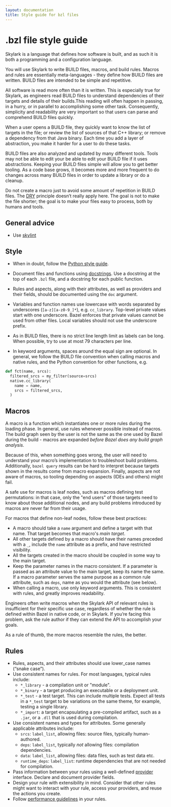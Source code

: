 ```yaml
---
layout: documentation
title: Style guide for bzl files
---
```


# .bzl file style guide


Skylark is a language that defines how software is built, and as such it is both
a programming and a configuration language.

You will use Skylark to write BUILD files, macros, and build rules. Macros and
rules are essentially meta-languages - they define how BUILD files are written.
BUILD files are intended to be simple and repetitive.

All software is read more often than it is written. This is especially true for
Skylark, as engineers read BUILD files to understand dependencies of their
targets and details of their builds.This reading will often happen in passing,
in a hurry, or in parallel to accomplishing some other task. Consequently,
simplicity and readability are very important so that users can parse and
   comprehend BUILD files quickly.

When a user opens a BUILD file, they quickly want to know the list of targets in
the file; or review the list of sources of that C++ library; or remove a
dependency from that Java binary. Each time you add a layer of abstraction, you
make it harder for a user to do these tasks.

BUILD files are also analyzed and updated by many different tools.
Tools may not be able to edit your be able to edit your BUILD file if it uses
abstractions. Keeping your BUILD files simple will allow you to get better
tooling. As a code base grows, it becomes more and more frequent to do changes
across many BUILD files in order to update a library or do a cleanup.

Do not create a macro just to avoid some amount of repetition in BUILD files.
The [DRY](https://en.wikipedia.org/wiki/Don%27t_repeat_yourself) principle
doesn’t really apply here. The goal is not to make the file shorter; the goal
is to make your files easy to process, both by humans and tools.


## General advice

* Use [skylint](skylint.md)

## Style

* When in doubt, follow the
  [Python style guide](https://www.python.org/dev/peps/pep-0008/).

* Document files and functions using [docstrings](skylint.md#docstrings). Use
  a docstring at the top of each `.bzl` file, and a docstring for each public
  function.

* Rules and aspects, along with their attributes, as well as providers and their
  fields, should be documented using the `doc` argument.

* Variables and function names use lowercase with words separated by underscores
  (`[a-z][a-z0-9_]*`), e.g. `cc_library`. Top-level private values start with
  one underscore. Bazel enforces that private values cannot be used from other
  files. Local variables should not use the underscore prefix.

* As in BUILD files, there is no strict line length limit as labels can be long.
  When possible, try to use at most 79 characters per line.

* In keyword arguments, spaces around the equal sign are optional. In general,
  we follow the BUILD file convention when calling macros and native rules, and
  the Python convention for other functions, e.g.

```python
def fct(name, srcs):
  filtered_srcs = my_filter(source=srcs)
  native.cc_library(
    name = name,
    srcs = filtered_srcs,
  )
```


## Macros

A macro is a function which instantiates one or more rules during the loading
phase. In general, use rules whenever possible instead of macros. The build
graph seen by the user is not the same as the one used by Bazel during the
build - macros are expanded _before Bazel does any build graph analysis._

Because of this, when something goes wrong, the user will need to understand
your macro’s implementation to troubleshoot build problems. Additionally,
`bazel query` results can be hard to interpret because targets shown in
the results come from macro expansion. Finally, aspects are not aware of macros,
so tooling depending on aspects (IDEs and others) might fail.

A safe use for macros is leaf nodes, such as macros defining test permutations:
in that case, only the "end users" of those targets need to know about those
additional nodes, and any build problems introduced by macros are never far
from their usage.

For macros that define non-leaf nodes, follow these best practices:

* A macro should take a `name` argument and define a target with that name.
  That target becomes that macro's _main target_.
* All other targets defined by a macro should have their names preceded
  with a  `_`, include the `name` attribute as a prefix, and have
  restricted visibility.
* All the targets created in the macro should be coupled in some way to
  the main target.
* Keep the parameter names in the macro consistent. If a parameter is passed
  as an attribute value to the main target, keep its name the same. If a
  macro parameter serves the same purpose as a common rule attribute, such
  as `deps`, name as you would the attribute (see below).
* When calling a macro, use only keyword arguments. This is
  consistent with rules, and greatly improves readability.

Engineers often write macros when the Skylark API of relevant rules is
insufficient for their specific use case, regardless of whether the rule is
defined within Bazel in native code, or in Skylark. If you’re facing this
problem, ask the rule author if they can extend the API to accomplish your
goals.

As a rule of thumb, the more macros resemble the rules, the better.

## Rules

* Rules, aspects, and their attributes should use lower_case names (“snake case”).
* Use consistent names for rules. For most languages, typical rules include:
  * `*_library` - a compilation unit or "module".
  * `*_binary` - a target producing an executable or a deployment unit.
  *  `*_test` - a test target. This can include multiple tests.
     Expect all tests in a `*_test` target to be variations on the same theme,
     for example, testing a single library.
  * `*_import`: a target encapsulating a pre-compiled artifact, such as a
    `.jar`, or a `.dll` that is used during compilation.
* Use consistent names and types for attributes. Some generally applicable
  attributes include:
  * `srcs`: `label_list`, allowing files: source files, typically
    human-authored.
  * `deps`: `label_list`, typically _not_ allowing files:
    compilation dependencies.
  * `data`: `label_list`, allowing files: data files, such as test data etc.
  * `runtime_deps`: `label_list`: runtime dependencies that are not needed for
    compilation.
* Pass information between your rules using a well-defined
  [provider](rules.md#providers) interface. Declare and document provider
  fields.
* Design your rule with extensibility in mind. Consider that other rules
  might want to interact with your rule, access your providers, and reuse
  the actions you create.
* Follow [performance guidelines](performance.md) in your rules.


